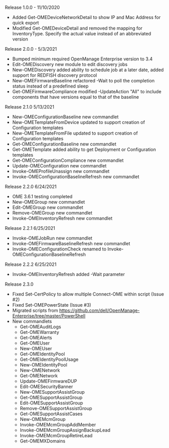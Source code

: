 Release 1.0.0 - 11/10/2020
* Added Get-OMEDeviceNetworkDetail to show IP and Mac Address for quick export
* Modified Get-OMEDeviceDetail and removed the mapping for InventoryType. Specify the actual value instead of an abbreviated version

Release 2.0.0 - 5/3/2021
* Bumped minimum required OpenManage Enterprise version to 3.4
* Edit-OMEDiscovery new module to edit discovery jobs
* New-OMEDiscovery added ability to schedule job at a later date, added support for REDFISH discovery protocol
* New-OMEFirmwareBaseline refactored -Wait to  poll the completion status instead of a predefined sleep
* Get-OMEFirmwareCompliance modified -UpdateAction "All" to include components that have versions equal to that of the baseline

Release 2.1.0 5/13/2021
* New-OMEConfigurationBaseline new commandlet
* New-OMETemplateFromDevice updated to support creation of Configuration templates
* New-OMETemplateFromFile updated to support creation of Configuration templates
* Get-OMEConfigurationBaseline new commandlet
* Get-OMETemplate added ability to get Deployment or Configuration templates
* Get-OMEConfigurationCompliance new commandlet
* Update-OMEConfiguration new commandlet
* Invoke-OMEProfileUnassign new commandlet
* Invoke-OMEConfigurationBaselineRefresh new commandlet

Release 2.2.0 6/24/2021
* OME 3.6.1 testing completed
* New-OMEGroup new commandlet
* Edit-OMEGroup new commandlet
* Remove-OMEGroup new commandlet
* Invoke-OMEInventoryRefresh new commandlet

Release 2.2.1 6/25/2021
* Invoke-OMEJobRun new commandlet
* Invoke-OMEFirmwareBaselineRefresh new commandlet
* Invoke-OMEConfigurationCheck renamed to Invoke-OMEConfigurationBaselineRefresh

Release 2.2.2 6/25/2021
* Invoke-OMEInventoryRefresh added -Wait parameter

Release 2.3.0
* Fixed Set-CertPolicy to allow multiple Connect-OME within script (Issue #2)
* Fixed Set-OMEPowerState (Issue #3)
* Migrated scripts from https://github.com/dell/OpenManage-Enterprise/tree/master/PowerShell
* New commandlets
    * Get-OMEAuditLogs
    * Get-OMEWarranty
    * Get-OMEAlerts
    * Get-OMEUser
    * New-OMEUser
    * Get-OMEIdentityPool
    * Get-OMEIdentityPoolUsage
    * New-OMEIdentityPool
    * New-OMENetwork
    * Get-OMENetwork
    * Update-OMEFirmwareDUP
    * Edit-OMESecurityBanner
    * New-OMESupportAssistGroup
    * Get-OMESupportAssistGroup
    * Edit-OMESupportAssistGroup
    * Remove-OMESupportAssistGroup
    * Get-OMESupportAssistCases
    * New-OMEMcmGroup
    * Invoke-OMEMcmGroupAddMember
    * Invoke-OMEMcmGroupAssignBackupLead
    * Invoke-OMEMcmGroupRetireLead
    * Get-OMEMXDomains